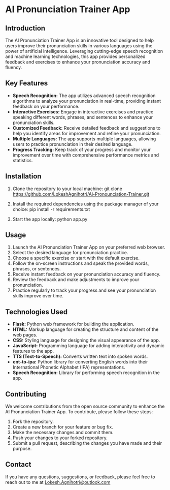 # AI Pronunciation Trainer App

## Introduction
The AI Pronunciation Trainer App is an innovative tool designed to help users improve their pronunciation skills in various languages using the power of artificial intelligence. Leveraging cutting-edge speech recognition and machine learning technologies, this app provides personalized feedback and exercises to enhance your pronunciation accuracy and fluency.

## Key Features
- **Speech Recognition:** The app utilizes advanced speech recognition algorithms to analyze your pronunciation in real-time, providing instant feedback on your performance.
- **Interactive Exercises:** Engage in interactive exercises and practice speaking different words, phrases, and sentences to enhance your pronunciation skills.
- **Customized Feedback:** Receive detailed feedback and suggestions to help you identify areas for improvement and refine your pronunciation.
- **Multiple Languages:** The app supports multiple languages, allowing users to practice pronunciation in their desired language.
- **Progress Tracking:** Keep track of your progress and monitor your improvement over time with comprehensive performance metrics and statistics.

## Installation
1. Clone the repository to your local machine:
git clone https://github.com/LokeshAgnihotri/Ai-Pronounciation-Trainer.git

2. Install the required dependencies using the package manager of your choice:
pip install -r requirements.txt


3. Start the app locally:
python app.py


## Usage
1. Launch the AI Pronunciation Trainer App on your preferred web browser.
2. Select the desired language for pronunciation practice.
3. Choose a specific exercise or start with the default exercise.
4. Follow the on-screen instructions and speak the provided words, phrases, or sentences.
5. Receive instant feedback on your pronunciation accuracy and fluency.
6. Review the feedback and make adjustments to improve your pronunciation.
7. Practice regularly to track your progress and see your pronunciation skills improve over time.

## Technologies Used
- **Flask:** Python web framework for building the application.
- **HTML:** Markup language for creating the structure and content of the web pages.
- **CSS:** Styling language for designing the visual appearance of the app.
- **JavaScript:** Programming language for adding interactivity and dynamic features to the app.
- **TTS (Text-to-Speech):** Converts written text into spoken words.
- **ent-to-ipa:** Python library for converting English words into their International Phonetic Alphabet (IPA) representations.
- **Speech Recognition:** Library for performing speech recognition in the app.

## Contributing
We welcome contributions from the open source community to enhance the AI Pronunciation Trainer App. To contribute, please follow these steps:
1. Fork the repository.
2. Create a new branch for your feature or bug fix.
3. Make the necessary changes and commit them.
4. Push your changes to your forked repository.
5. Submit a pull request, describing the changes you have made and their purpose.



## Contact
If you have any questions, suggestions, or feedback, please feel free to reach out to me at Lokesh.Agnihotri@outlook.com
